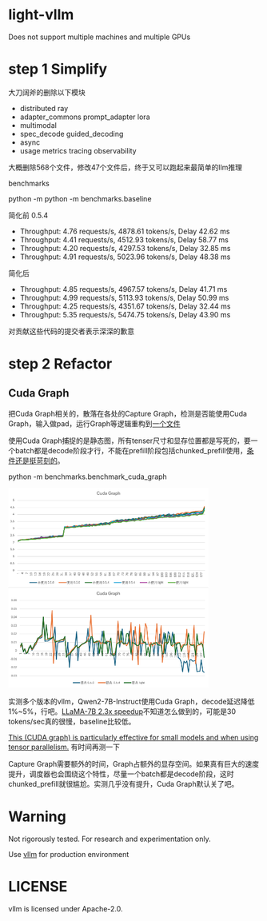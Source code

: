 # light-vllm
Does not support multiple machines and multiple GPUs

# step 1 Simplify
大刀阔斧的删除以下模块
- distributed ray
- adapter_commons prompt_adapter lora 
- multimodal
- spec_decode guided_decoding
- async
- usage metrics tracing observability

大概删除568个文件，修改47个文件后，终于又可以跑起来最简单的llm推理

benchmarks

python -m python -m benchmarks.baseline

简化前 0.5.4
- Throughput: 4.76 requests/s, 4878.61 tokens/s, Delay 42.62 ms
- Throughput: 4.41 requests/s, 4512.93 tokens/s, Delay 58.77 ms
- Throughput: 4.20 requests/s, 4297.53 tokens/s, Delay 32.85 ms
- Throughput: 4.91 requests/s, 5023.96 tokens/s, Delay 48.38 ms

简化后
- Throughput: 4.85 requests/s, 4967.57 tokens/s, Delay 41.71 ms
- Throughput: 4.99 requests/s, 5113.93 tokens/s, Delay 50.99 ms
- Throughput: 4.25 requests/s, 4351.67 tokens/s, Delay 32.44 ms
- Throughput: 5.35 requests/s, 5474.75 tokens/s, Delay 43.90 ms

对贡献这些代码的提交者表示深深的歉意

# step 2 Refactor

## Cuda Graph
把Cuda Graph相关的，散落在各处的Capture Graph，检测是否能使用Cuda Graph，输入做pad，运行Graph等逻辑重构到[一个文件](https://github.com/noooop/light-vllm/blob/main/vllm/worker/cuda_graph_util.py)

使用Cuda Graph捕捉的是静态图，所有tenser尺寸和显存位置都是写死的，要一个batch都是decode阶段才行，不能在prefill阶段包括chunked_prefill使用，[条件还是挺苛刻的](https://github.com/noooop/light-vllm/blob/main/vllm/worker/cuda_graph_util.py#L248)。

python -m benchmarks.benchmark_cuda_graph

<img src="https://github.com/noooop/noooop.github.io/blob/main/benchmarking/light-vllm/cuda_graph.png?raw=true" width="400">

实测多个版本的vllm，Qwen2-7B-Instruct使用Cuda Graph，decode延迟降低1%~5%，行吧。[LLaMA-7B 2.3x speedup](https://fireworks.ai/blog/speed-python-pick-two-how-cuda-graphs-enable-fast-python-code-for-deep-learning#llama27b--cuda-graph-inference-performance-results)不知道怎么做到的，可能是30 tokens/sec真的很慢，baseline比较低。

[This (CUDA graph) is particularly effective for small models and when using tensor parallelism.](https://github.com/vllm-project/vllm/pull/1926) 有时间再测一下

Capture Graph需要额外的时间，Graph占额外的显存空间。如果真有巨大的速度提升，调度器也会围绕这个特性，尽量一个batch都是decode阶段，这时chunked_prefill就很尴尬。实测几乎没有提升，Cuda Graph默认关了吧。

# Warning
Not rigorously tested.
For research and experimentation only.

Use [vllm](https://github.com/vllm-project/vllm) for production environment


# LICENSE
vllm is licensed under Apache-2.0.
